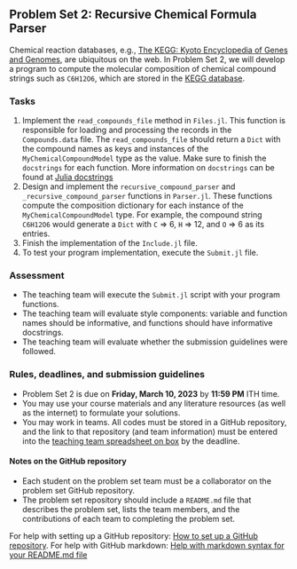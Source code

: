 ## Problem Set 2: Recursive Chemical Formula Parser
Chemical reaction databases, e.g., [The KEGG: Kyoto Encyclopedia of Genes and Genomes](https://www.kegg.jp), are ubiquitous on the web.  In Problem Set 2, we will develop a program to compute the molecular composition of chemical compound strings such as `C6H12O6`, which are stored in the [KEGG database](https://www.kegg.jp).

### Tasks
1. Implement the `read_compounds_file` method in `Files.jl`. This function is responsible for loading and processing the records in the `Compounds.data` file.
The `read_compounds_file` should return a `Dict` with the compound names as keys and instances of the `MyChemicalCompoundModel` type as the value. Make sure to finish the `docstrings` for each function. More information on `docstrings` can be found at [Julia docstrings](https://docs.julialang.org/en/v1/manual/documentation/#Writing-Documentation)
1. Design and implement the `recursive_compound_parser` and `_recursive_compound_parser` functions in `Parser.jl`. These functions compute the composition dictionary for each instance of the `MyChemicalCompoundModel` type. For example, the compound string `C6H12O6` would generate a `Dict` with `C` => 6, `H` => 12, and `O` => 6 as its entries. 
1. Finish the implementation of the `Include.jl` file. 
1. To test your program implementation, execute the `Submit.jl` file.

### Assessment
* The teaching team will execute the `Submit.jl` script with your program functions. 
* The teaching team will evaluate style components: variable and function names should be informative, and functions should have informative docstrings. 
* The teaching team will evaluate whether the submission guidelines were followed.

### Rules, deadlines, and submission guidelines
* Problem Set 2 is due on __Friday, March 10, 2023__ by __11:59 PM__ ITH time. 
* You may use your course materials and any literature resources (as well as the internet) to formulate your solutions.
* You may work in teams. All codes must be stored in a GitHub repository, and the link to that repository (and team information) must be entered into the [teaching team spreadsheet on box](https://cornell.box.com/s/qd5nzzxlwikwxf515s3oe76yu8eb8uhu) by the deadline. 

#### Notes on the GitHub repository
* Each student on the problem set team must be a collaborator on the problem set GitHub repository. 
* The problem set repository should include a `README.md` file that describes the problem set, lists the team members, and the contributions of each team to completing the problem set.

For help with setting up a GitHub repository: [How to set up a GitHub repository](https://docs.github.com/en/repositories/creating-and-managing-repositories/creating-a-new-repository). For help with GitHub markdown: [Help with markdown syntax for your README.md file](https://docs.github.com/en/get-started/writing-on-github/getting-started-with-writing-and-formatting-on-github/basic-writing-and-formatting-syntax) 

